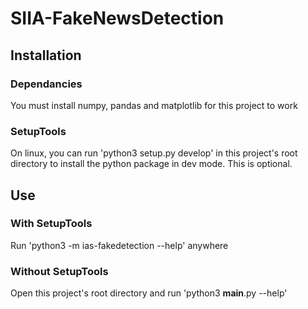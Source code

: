 # SIIA-FakeNewsDetection
## Installation
### Dependancies
You must install numpy, pandas and matplotlib for this project to work
### SetupTools
On linux, you can run 'python3 setup.py develop' in this project's root directory to install the python package in dev
mode. This is optional.
## Use
### With SetupTools
Run 'python3 -m ias-fakedetection --help' anywhere
### Without SetupTools
Open this project's root directory and run 'python3 __main__.py --help'

